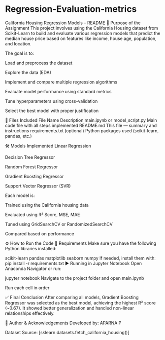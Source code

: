 # Regression-Evaluation-metrics
California Housing Regression Models – README
📌 Purpose of the Assignment
This project involves using the California Housing dataset from Scikit-Learn to build and evaluate various regression models that predict the median house price based on features like income, house age, population, and location.

The goal is to:

Load and preprocess the dataset

Explore the data (EDA)

Implement and compare multiple regression algorithms

Evaluate model performance using standard metrics

Tune hyperparameters using cross-validation

Select the best model with proper justification

📂 Files Included
File Name	Description
main.ipynb or model_script.py	Main code file with all steps implemented
README.md	This file — summary and instructions
requirements.txt (optional)	Python packages used (scikit-learn, pandas, etc.)

🛠️ Models Implemented
Linear Regression

Decision Tree Regressor

Random Forest Regressor

Gradient Boosting Regressor

Support Vector Regressor (SVR)

Each model is:

Trained using the California housing data

Evaluated using R² Score, MSE, MAE

Tuned using GridSearchCV or RandomizedSearchCV

Compared based on performance

⚙️ How to Run the Code
🐍 Requirements
Make sure you have the following Python libraries installed:

scikit-learn
pandas
matplotlib
seaborn
numpy
If needed, install them with:
pip install -r requirements.txt
▶️ Running in Jupyter Notebook
Open Anaconda Navigator or run:

jupyter notebook
Navigate to the project folder and open main.ipynb

Run each cell in order

✅ Final Conclusion
After comparing all models, Gradient Boosting Regressor was selected as the best model, achieving the highest R² score (~0.67). It showed better generalization and handled non-linear relationships effectively.

🙋 Author & Acknowledgements
Developed by: APARNA P

Dataset Source: [sklearn.datasets.fetch_california_housing()]
